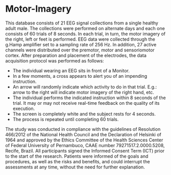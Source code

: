# Motor-Imagery
This database consists of 21 EEG signal collections from a single healthy adult male. The collections were performed on alternate days and each one consists of 60 trials of 8 seconds. In each trial, in turn, the motor imagery of the right, left or feet is performed. EEG data were collected through the g.Hamp amplifier set to a sampling rate of 256 Hz. In addition, 27 active channels were distributed over the premotor, motor and sensoriomotor cortex.
After preparation and placement of the electrodes, the data acquisition protocol was performed as follows:
- The individual wearing an EEG sits in front of a Monitor.
- In a few moments, a cross appears to alert you of an impending instruction.
- An arrow will randomly indicate which activity to do in that trial. E.g.: arrow to the right will indicate motor imagery of the right hand, etc.
- The individual performs the indicated instruction within 8 seconds of the trial. It may or may not receive real-time feedback on the quality of its execution.
- The screen is completely white and the subject rests for 4 seconds.
- The process is repeated until completing 60 trials.

The study was conducted in compliance with the guidelines of Resolution 466/2012 of the National Health Council and the Declaration of Helsinki of 1964 and approved by the Ethics Committee of the Health Sciences Center of Federal University of Pernambuco, CAAE number 79271517.2.0000.5208, Recife, Brazil. All participants signed the Informed Consent Term (ICT) prior to the start of the research. Patients were informed of the goals and procedures, as well as the risks and benefits, and could interrupt the assessments at any time, without the need for further explanation.
